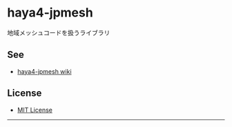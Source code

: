 # haya4-jpmesh

地域メッシュコードを扱うライブラリ

## See

* [haya4-jpmesh wiki](http://surveyor.mydns.jp/gitbucket/haya4/haya4-jpmesh/wiki)

## License

* [MIT License](LICENSE.txt)

-------------------------------------------------------------------
